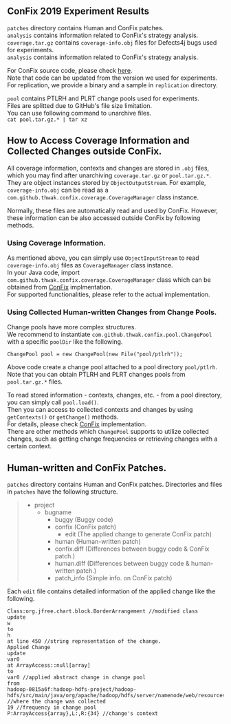 ## ConFix 2019 Experiment Results
`patches` directory contains Human and ConFix patches.  
`analysis` contains information related to ConFix's strategy analysis.  
`coverage.tar.gz` contains `coverage-info.obj` files for Defects4j bugs used for experiments.  
`analysis` contains information related to ConFix's strategy analysis.  

For ConFix source code, please check [here](https://github.com/thwak/ConFix).  
Note that code can be updated from the version we used for experiments.  
For replication, we provide a binary and a sample in `replication` directory.  

`pool` contains PTLRH and PLRT change pools used for experiments.  
Files are splitted due to GitHub's file size limitation.  
You can use following command to unarchive files.  
`cat pool.tar.gz.* | tar xz` 

## How to Access Coverage Information and Collected Changes outside ConFix.

All coverage information, contexts and changes are stored in `.obj` files, which you may find after unarchiving `coverage.tar.gz` or `pool.tar.gz.*`.   
They are object instances stored by `ObjectOutputStream`.
For example, `coverage-info.obj` can be read as a `com.github.thwak.confix.coverage.CoverageManager` class instance.

Normally, these files are automatically read and used by ConFix.
However, these information can be also accessed outside ConFix by following methods.

### Using Coverage Information.  

As mentioned above, you can simply use `ObjectInputStream` to read `coverage-info.obj` files as `CoverageManager` class instance.  
In your Java code, import `com.github.thwak.confix.coverage.CoverageManager` class which can be obtained from [ConFix](https://github.com/thwak/ConFix) implmentation.  
For supported functionalities, please refer to the actual implementation.  

### Using Collected Human-written Changes from Change Pools.

Change pools have more complex structures.  
We recommend to instantiate `com.github.thwak.confix.pool.ChangePool` with a specific `poolDir` like the following.  

`ChangePool pool = new ChangePool(new File("pool/ptlrh"));`

Above code create a change pool attached to a pool directory `pool/ptlrh`.  
Note that you can obtain PTLRH and PLRT changes pools from `pool.tar.gz.*` files.  

To read stored information - contexts, changes, etc. - from a pool directory, you can simply call `pool.load()`.  
Then you can access to collected contexts and changes by using `getContexts()` or `getChange()` methods.  
For details, please check [ConFix](https://github.com/thwak/ConFix) implementation.  
There are other methods which `ChangePool` supports to utilize collected changes, such as getting change frequencies or retrieving changes with a certain context.  

## Human-written and ConFix Patches.

`patches` directory contains Human and ConFix patches.
Directories and files in `patches` have the following structure.
> - project
>   - bugname
>     - buggy (Buggy code)
>     - confix (ConFix patch)
>        - edit (The applied change to generate ConFix patch)
>     - human (Human-written patch)
>     - confix.diff (Differences between buggy code & ConFix patch.) 
>     - human.diff (Differences between buggy code & human-written patch.)
>     - patch_info (Simple info. on ConFix patch)

Each `edit` file contains detailed information of the applied change like the following.

```
Class:org.jfree.chart.block.BorderArrangement //modified class
update
w
to
h
at line 450 //string representation of the change.
Applied Change
update
var0
at ArrayAccess::null[array]
to
var0 //applied abstract change in change pool
from
hadoop-0815a6f:hadoop-hdfs-project/hadoop-hdfs/src/main/java/org/apache/hadoop/hdfs/server/namenode/web/resources/NamenodeWebHdfsMethods.java: //where the change was collected
19 //frequency in change pool
P:ArrayAccess{array},L:,R:{34} //change's context
```

